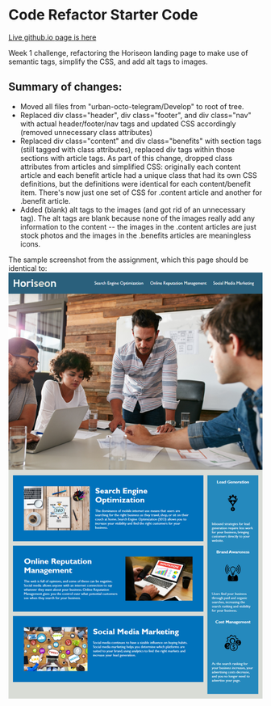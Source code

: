 # Code Refactor Starter Code

[Live github.io page is here](https://gminteer.github.io/horiseon/)

Week 1 challenge, refactoring the Horiseon landing page to make use of semantic tags, simplify the CSS, and add alt tags to images.

## Summary of changes:
- Moved all files from "urban-octo-telegram/Develop" to root of tree.
- Replaced div class="header", div class="footer", and div class="nav" with actual header/footer/nav tags and updated CSS accordingly (removed unnecessary class attributes)
- Replaced div class="content" and div class="benefits" with section tags (still tagged with class attributes), replaced div tags within those sections with article tags.
    As part of this change, dropped class attributes from articles and simplified CSS: originally each content article and each benefit article had a unique class that had its own CSS definitions, but the definitions were identical for each content/benefit item. There's now just one set of CSS for .content article and another for .benefit article.
- Added (blank) alt tags to the images (and got rid of an unnecessary </image> tag). The alt tags are blank because none of the images really add any information to the content -- the images in the .content articles are just stock photos and the images in the .benefits articles are meaningless icons.

The sample screenshot from the assignment, which this page should be identical to:
![sample screenshot](01-html-css-git-homework-demo.png)

